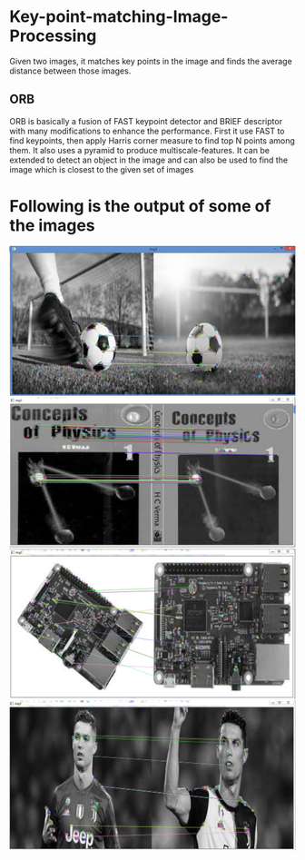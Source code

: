 # Key-point-matching-Image-Processing
Given two images, it matches key points in the image and finds the average distance between those images.

## ORB 
ORB is basically a fusion of FAST keypoint detector and BRIEF descriptor with many modifications to enhance the performance. First it use FAST to find keypoints, then apply Harris corner measure to find top N points among them. It also uses a pyramid to produce multiscale-features. 
It can be extended to detect an object in the image and can also be used to find the image which is closest to the given set of images


# Following is the output of some of the images
![Football](https://github.com/RahulDevadiga/Key-point-matching-Image-Processing/blob/master/output/fb.PNG)
![HCV](https://github.com/RahulDevadiga/Key-point-matching-Image-Processing/blob/master/output/hcv.png)
![Raspberry Pi](https://github.com/RahulDevadiga/Key-point-matching-Image-Processing/blob/master/output/raspberry.PNG)
![Ronaldo](https://github.com/RahulDevadiga/Key-point-matching-Image-Processing/blob/master/output/ronaldo.PNG)
